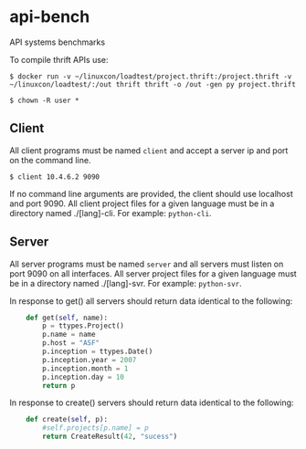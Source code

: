 # api-bench
API systems benchmarks

To compile thrift APIs use:

```
$ docker run -v ~/linuxcon/loadtest/project.thrift:/project.thrift -v ~/linuxcon/loadtest/:/out thrift thrift -o /out -gen py project.thrift

$ chown -R user *
```

## Client

All client programs must be named `client` and accept a server ip and port on the command line.

```
$ client 10.4.6.2 9090
```

If no command line arguments are provided, the client should use localhost and port 9090. All client project files for a given language must be in a directory named ./[lang]-cli. For example: `python-cli`.


## Server

All server programs must be named `server` and all servers must listen on port 9090 on all interfaces. All server project files for a given language must be in a directory named ./[lang]-svr. For example: `python-svr`.

In response to get() all servers should return data identical to the following:

```python
    def get(self, name):
        p = ttypes.Project()
        p.name = name
        p.host = "ASF"
        p.inception = ttypes.Date()
        p.inception.year = 2007
        p.inception.month = 1
        p.inception.day = 10
        return p

```

In response to create() servers should return data identical to the following:

```python
    def create(self, p):
        #self.projects[p.name] = p
        return CreateResult(42, "sucess")

```
